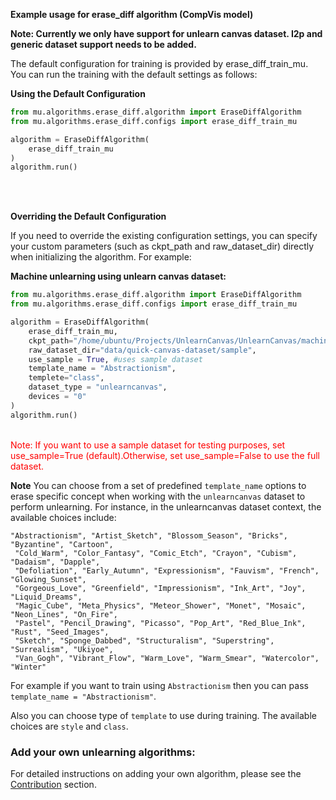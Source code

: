 **Example usage for erase_diff algorithm (CompVis model)**

**Note: Currently we only have support for unlearn canvas dataset. I2p and generic dataset support needs to be added.**

The default configuration for training is provided by erase_diff_train_mu. You can run the training with the default settings as follows:

**Using the Default Configuration**

```python
from mu.algorithms.erase_diff.algorithm import EraseDiffAlgorithm
from mu.algorithms.erase_diff.configs import erase_diff_train_mu

algorithm = EraseDiffAlgorithm(
    erase_diff_train_mu
)
algorithm.run()
```

<br> <br>

**Overriding the Default Configuration**

If you need to override the existing configuration settings, you can specify your custom parameters (such as ckpt_path and raw_dataset_dir) directly when initializing the algorithm. For example:

**Machine unlearning using unlearn canvas dataset:**


```python
from mu.algorithms.erase_diff.algorithm import EraseDiffAlgorithm
from mu.algorithms.erase_diff.configs import erase_diff_train_mu

algorithm = EraseDiffAlgorithm(
    erase_diff_train_mu,
    ckpt_path="/home/ubuntu/Projects/UnlearnCanvas/UnlearnCanvas/machine_unlearning/models/compvis/style50/compvis.ckpt", #replace it with your ckpt path
    raw_dataset_dir="data/quick-canvas-dataset/sample",
    use_sample = True, #uses sample dataset
    template_name = "Abstractionism",
    templete="class",
    dataset_type = "unlearncanvas",
    devices = "0"
)
algorithm.run()
```

<span style="color: red;"><br>Note: If you want to use a sample dataset for testing purposes, set use_sample=True (default).Otherwise, set use_sample=False to use the full dataset. <br></span>

**Note**
You can choose from a set of predefined `template_name` options to erase specific concept when working with the `unlearncanvas` dataset to perform unlearning. For instance, in the unlearncanvas dataset context, the available choices include:

```
"Abstractionism", "Artist_Sketch", "Blossom_Season", "Bricks", "Byzantine", "Cartoon",
 "Cold_Warm", "Color_Fantasy", "Comic_Etch", "Crayon", "Cubism", "Dadaism", "Dapple",
 "Defoliation", "Early_Autumn", "Expressionism", "Fauvism", "French", "Glowing_Sunset",
 "Gorgeous_Love", "Greenfield", "Impressionism", "Ink_Art", "Joy", "Liquid_Dreams",
 "Magic_Cube", "Meta_Physics", "Meteor_Shower", "Monet", "Mosaic", "Neon_Lines", "On_Fire",
 "Pastel", "Pencil_Drawing", "Picasso", "Pop_Art", "Red_Blue_Ink", "Rust", "Seed_Images",
 "Sketch", "Sponge_Dabbed", "Structuralism", "Superstring", "Surrealism", "Ukiyoe",
 "Van_Gogh", "Vibrant_Flow", "Warm_Love", "Warm_Smear", "Watercolor", "Winter"
```

For example if you want to train using `Abstractionism` then you can pass `template_name = "Abstractionism"`.

Also you can choose type of `template` to use during training. The available choices are `style` and `class`.


### **Add your own unlearning algorithms:**

For detailed instructions on adding your own algorithm, please see the [Contribution](/evaluation/contributing/) section.
